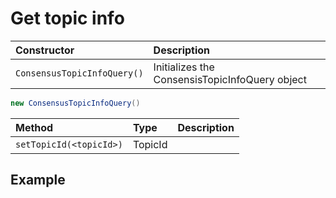 # Get topic info

| Constructor | Description |
| :--- | :--- |
| `ConsensusTopicInfoQuery()` | Initializes the ConsensisTopicInfoQuery object |

```java
new ConsensusTopicInfoQuery()
```

| Method | Type | Description |
| :--- | :--- | :--- |
| `setTopicId(<topicId>)` | TopicId |  |

## Example

```java

```

